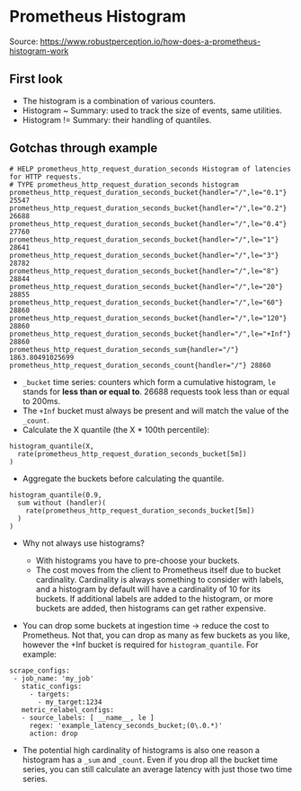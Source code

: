 # Prometheus Histogram

Source: https://www.robustperception.io/how-does-a-prometheus-histogram-work

## First look

- The histogram is a combination of various counters.
- Histogram ~ Summary: used to track the size of events, same utilities.
- Histogram != Summary: their handling of quantiles.

## Gotchas through example

```
# HELP prometheus_http_request_duration_seconds Histogram of latencies for HTTP requests.
# TYPE prometheus_http_request_duration_seconds histogram
prometheus_http_request_duration_seconds_bucket{handler="/",le="0.1"} 25547
prometheus_http_request_duration_seconds_bucket{handler="/",le="0.2"} 26688
prometheus_http_request_duration_seconds_bucket{handler="/",le="0.4"} 27760
prometheus_http_request_duration_seconds_bucket{handler="/",le="1"} 28641
prometheus_http_request_duration_seconds_bucket{handler="/",le="3"} 28782
prometheus_http_request_duration_seconds_bucket{handler="/",le="8"} 28844
prometheus_http_request_duration_seconds_bucket{handler="/",le="20"} 28855
prometheus_http_request_duration_seconds_bucket{handler="/",le="60"} 28860
prometheus_http_request_duration_seconds_bucket{handler="/",le="120"} 28860
prometheus_http_request_duration_seconds_bucket{handler="/",le="+Inf"} 28860
prometheus_http_request_duration_seconds_sum{handler="/"} 1863.80491025699
prometheus_http_request_duration_seconds_count{handler="/"} 28860
```

- `_bucket` time series: counters which form a cumulative histogram, `le` stands for **less than or equal to**. 26688 requests took less than or equal to 200ms.
- The `+Inf` bucket must always be present and will match the value of the `_count`.
- Calculate the X quantile (the X \* 100th percentile):

```
histogram_quantile(X,
  rate(prometheus_http_request_duration_seconds_bucket[5m])
)
```

- Aggregate the buckets before calculating the quantile.

```
histogram_quantile(0.9,
  sum without (handler)(
    rate(prometheus_http_request_duration_seconds_bucket[5m])
  )
)
```

- Why not always use histograms?

  - With histograms you have to pre-choose your buckets.
  - The cost moves from the client to Prometheus itself due to bucket cardinality. Cardinality is always something to consider with labels, and a histogram by default will have a cardinality of 10 for its buckets. If additional labels are added to the histogram, or more buckets are added, then histograms can get rather expensive.

- You can drop some buckets at ingestion time -> reduce the cost to Prometheus. Not that, you can drop as many as few buckets as you like, however the +Inf bucket is required for `histogram_quantile`. For example:

```
scrape_configs:
 - job_name: 'my_job'
   static_configs:
     - targets:
       - my_target:1234
   metric_relabel_configs:
   - source_labels: [ __name__, le ]
     regex: 'example_latency_seconds_bucket;(0\.0.*)'
     action: drop
```

- The potential high cardinality of histograms is also one reason a histogram has a `_sum` and `_count`. Even if you drop all the bucket time series, you can still calculate an average latency with just those two time series.
